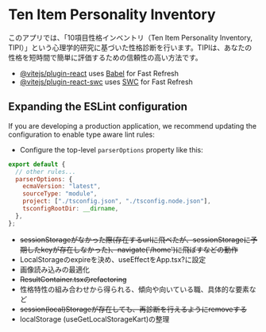 # Ten Item Personality Inventory

このアプリでは、「10項目性格インベントリ（Ten Item Personality Inventory, TIPI）」という心理学的研究に基づいた性格診断を行います。TIPIは、あなたの性格を短時間で簡単に評価するための信頼性の高い方法です。

- [@vitejs/plugin-react](https://github.com/vitejs/vite-plugin-react/blob/main/packages/plugin-react/README.md) uses [Babel](https://babeljs.io/) for Fast Refresh
- [@vitejs/plugin-react-swc](https://github.com/vitejs/vite-plugin-react-swc) uses [SWC](https://swc.rs/) for Fast Refresh

## Expanding the ESLint configuration

If you are developing a production application, we recommend updating the configuration to enable type aware lint rules:

- Configure the top-level `parserOptions` property like this:

```js
export default {
  // other rules...
  parserOptions: {
    ecmaVersion: "latest",
    sourceType: "module",
    project: ["./tsconfig.json", "./tsconfig.node.json"],
    tsconfigRootDir: __dirname,
  },
};
```

- ~~sessionStorageがなかった際(存在するurlに飛べたが、sessionStorageに予期したkeyが存在しなかった)、navigate('/home')に飛ばすなどの動作~~
- LocalStorageのexpireを決め、useEffectをApp.tsx?に設定
- 画像読み込みの最適化
- ~~ResultContainer.tsxのrefactoring~~
- 性格特性の組み合わせから得られる、傾向や向いている職、具体的な要素など
- ~~session(local)Storageが存在しても、再診断を行えるようにremoveする~~
- localStorage (useGetLocalStorageKart)の整理
